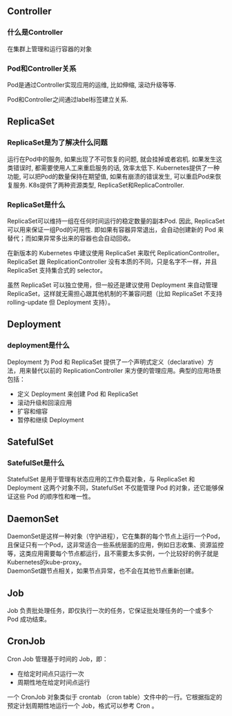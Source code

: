 ## Controller
### 什么是Controller
 在集群上管理和运行容器的对象
### Pod和Controller关系
Pod是通过Controller实现应用的运维,  比如伸缩,  滚动升级等等.

Pod和Controller之间通过label标签建立关系.
## ReplicaSet
### ReplicaSet是为了解决什么问题
运行在Pod中的服务,  如果出现了不可恢复的问题,  就会挂掉或者宕机.  如果发生这类错误时,  都需要使用人工来重启服务的话,  效率太低下.  Kubernetes提供了一种功能,  可以把Pod的数量保持在期望值,  如果有崩溃的错误发生,  可以重启Pod来恢复服务. K8s提供了两种资源类型, ReplicaSet和ReplicaController.
### ReplicaSet是什么
ReplicaSet可以维持一组在任何时间运行的稳定数量的副本Pod. 因此,  ReplicaSet可以用来保证一组Pod的可用性. 即如果有容器异常退出，会自动创建新的 Pod 来替代；而如果异常多出来的容器也会自动回收。

在新版本的 Kubernetes 中建议使用 ReplicaSet 来取代 ReplicationController。ReplicaSet 跟 ReplicationController 没有本质的不同，只是名字不一样，并且 ReplicaSet 支持集合式的 selector。

虽然 ReplicaSet 可以独立使用，但一般还是建议使用 Deployment 来自动管理 ReplicaSet，这样就无需担心跟其他机制的不兼容问题（比如 ReplicaSet 不支持 rolling-update 但 Deployment 支持）。
## Deployment
### deployment是什么
Deployment 为 Pod 和 ReplicaSet 提供了一个声明式定义（declarative）方法，用来替代以前的 ReplicationController 来方便的管理应用。典型的应用场景包括：

- 定义 Deployment 来创建 Pod 和 ReplicaSet
- 滚动升级和回滚应用
- 扩容和缩容
- 暂停和继续 Deployment

## SatefulSet
### SatefulSet是什么
StatefulSet 是用于管理有状态应用的工作负载对象，与 ReplicaSet 和 Deployment 这两个对象不同，StatefulSet 不仅能管理 Pod 的对象，还它能够保证这些 Pod 的顺序性和唯一性。

## DaemonSet
DaemonSet是这样一种对象（守护进程），它在集群的每个节点上运行一个Pod，且保证只有一个Pod，这非常适合一些系统层面的应用，例如日志收集、资源监控等，这类应用需要每个节点都运行，且不需要太多实例，一个比较好的例子就是Kubernetes的kube-proxy。   
DaemonSet跟节点相关，如果节点异常，也不会在其他节点重新创建。

## Job
Job 负责批处理任务，即仅执行一次的任务，它保证批处理任务的一个或多个 Pod 成功结束。

## CronJob
Cron Job 管理基于时间的 Job，即：

- 在给定时间点只运行一次
- 周期性地在给定时间点运行

一个 CronJob 对象类似于 crontab （cron table）文件中的一行。它根据指定的预定计划周期性地运行一个 Job，格式可以参考 Cron 。